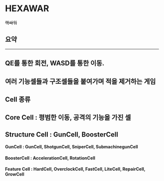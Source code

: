 # HEXAWAR
<del>핵싸워</del>

## 요약
-----------
## QE를 통한 회전, WASD를 통한 이동.
## 여러 기능셀들과 구조셀들을 붙여가며 적을 제거하는 게임
Cell 종류
------------
## Core Cell : 평범한 이동, 공격의 기능을 가진 셀

## Structure Cell : GunCell, BoosterCell
#### GunCell : GunCell, ShotgunCell, SniperCell, SubmachinegunCell
#### BoosterCell : AccelerationCell, RotationCell
#### Feature Cell : HardCell, OverclockCell, FastCell, LiteCell, RepairCell, GrowCell


